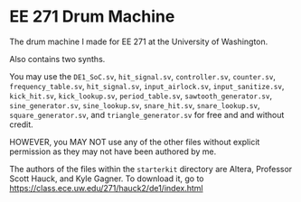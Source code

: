 # EE 271 Drum Machine
The drum machine I made for EE 271 at the University of Washington.

Also contains two synths.

You may use the `DE1_SoC.sv`, `hit_signal.sv`, `controller.sv`, `counter.sv`, `frequency_table.sv`, `hit_signal.sv`, `input_airlock.sv`, `input_sanitize.sv`, `kick_hit.sv`, `kick_lookup.sv`, `period_table.sv`, `sawtooth_generator.sv`, `sine_generator.sv`, `sine_lookup.sv`, `snare_hit.sv`, `snare_lookup.sv`, `square_generator.sv`, and `triangle_generator.sv` for free and and without credit.

HOWEVER, you MAY NOT use any of the other files without explicit permission as they may not have been authored by me.

The authors of the files within the `starterkit` directory are Altera, Professor Scott Hauck, and Kyle Gagner.  To download it, go to https://class.ece.uw.edu/271/hauck2/de1/index.html
